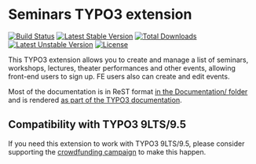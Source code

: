 # Seminars TYPO3 extension

[![Build Status](https://travis-ci.org/oliverklee/ext-seminars.svg?branch=master)](https://travis-ci.org/oliverklee/ext-seminars)
[![Latest Stable Version](https://poser.pugx.org/oliverklee/seminars/v/stable.svg)](https://packagist.org/packages/oliverklee/seminars)
[![Total Downloads](https://poser.pugx.org/oliverklee/seminars/downloads.svg)](https://packagist.org/packages/oliverklee/seminars)
[![Latest Unstable Version](https://poser.pugx.org/oliverklee/seminars/v/unstable.svg)](https://packagist.org/packages/oliverklee/seminars)
[![License](https://poser.pugx.org/oliverklee/seminars/license.svg)](https://packagist.org/packages/oliverklee/seminars)

This TYPO3 extension allows you to create and manage a list of seminars,
workshops, lectures, theater performances and other events, allowing front-end
users to sign up. FE users also can create and edit events.

Most of the documentation is in ReST format
[in the Documentation/ folder](Documentation/) and is rendered
[as part of the TYPO3 documentation](https://docs.typo3.org/typo3cms/extensions/seminars/).

## Compatibility with TYPO3 9LTS/9.5

If you need this extension to work with TYPO3 9LTS/9.5, please consider
supporting the [crowdfunding campaign](https://coders.care/for/crowdfunding/seminars/)
to make this happen.
